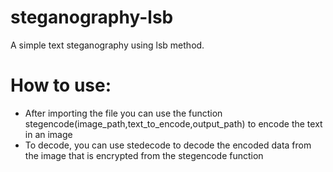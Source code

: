 # steganography-lsb
A simple text steganography using lsb method.


# How to use:
  * After importing the file you can use the function stegencode(image_path,text_to_encode,output_path) to encode the text in an image
  * To decode, you can use stedecode to decode the encoded data from the image that is encrypted from the stegencode function
 
